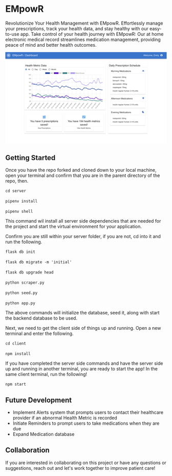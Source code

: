

# EMpowR


Revolutionize Your Health Management with EMpowR. Effortlessly manage your prescriptions, track your health data, and stay healthy with our easy-to-use app. Take control of your health journey with EMpowR: Our at home electronic medical record streamlines medication management, providing peace of mind and better health outcomes.

![Dashboard](images/Dashboard.png)

## Getting Started

Once you have the repo forked and cloned down to your local machine, open your terminal and confirm that you are in the parent directory of the repo, then.


    cd server

    pipenv install

    pipenv shell


This command wil install all server side dependencies that are needed for the project and start the virtual environment for your application.

Confirm you are still within your server folder, if you are not, cd into it and run the following.

    flask db init

    flask db migrate -m 'initial'

    flask db upgrade head

    python scraper.py

    python seed.py
    
    python app.py

The above commands will initialize the database, seed it, along with start the backend database to be used.

Next, we need to get the client side of things up and running. Open a new terminal and enter the following. 

    cd client

    npm install

If you have completed the server side commands and have the server side up and running in another terminal, you are ready to start the app! In the same client terminal, run the following!

    npm start


## Future Development

- Implement Alerts system that prompts users to contact their healthcare provider if an abnormal Health Metric is recorded
- Initiate Reminders to prompt users to take medications when they are due
- Expand Medication database

## Collaboration

If you are interested in collaborating on this project or have any questions or suggestions, reach out and let's work together to improve patient care!